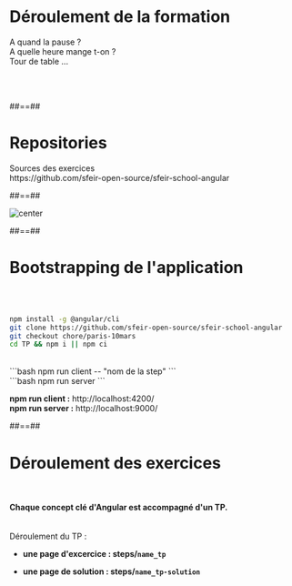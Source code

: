 # Déroulement de la formation
<p class="full-center">
A quand la pause ? <br>
A quelle heure mange t-on ? <br>
Tour de table ...
</p>
<br><br>

##==##

# Repositories
<p class="full-center">
    Sources des exercices<br>
    https://github.com/sfeir-open-source/sfeir-school-angular
</p>

##==##

<img alt="center" src="assets/images/school/basics/sfeir_people.png">

##==##

# Bootstrapping de l'application
<br><br>

```bash
npm install -g @angular/cli
git clone https://github.com/sfeir-open-source/sfeir-school-angular
git checkout chore/paris-10mars
cd TP && npm i || npm ci
```
<br>
```bash
npm run client -- "nom de la step"
```
<br>
```bash
npm run server
```
<br>
<p class="center">
<span><strong>npm run client :</strong></span>
<span> http://localhost:4200/<span>
<br>
<span><strong>npm run server :</strong></span>
<span> http://localhost:9000/</span>
</p>

##==##

# Déroulement des exercices
<br><br>
<span><strong>Chaque concept clé d'Angular est accompagné d'un TP.</strong></span>
<br><br><br>
Déroulement du TP :
 - <strong>une page d'excercice : steps/`name_tp`</strong>

 - <strong>une page de solution : steps/`name_tp-solution`</strong>
